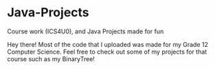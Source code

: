# Java-Projects

Course work (ICS4U0), and Java Projects made for fun

Hey there! 
Most of the code that I uploaded was made for my Grade 12 Computer Science.
Feel free to check out some of my projects for that course such as my BinaryTree!
